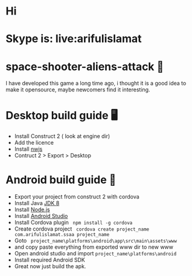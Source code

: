 # Hi 
# Skype is: live:arifulislamat
# space-shooter-aliens-attack 🚀
I have developed this game a long time ago, i thought it is a good idea to make it opensource, maybe newcomers find it interesting.

# Desktop build guide 🖥
- Install Construct 2 ( look at engine dir)
- Add the licence 
- Install [nwjs](https://www.scirra.com/nwjs)
- Contruct 2 > Export > Desktop 

# Android build guide 📱 

- Export your project from construct 2 with cordova 
- Install Java [JDK 8](https://www.openlogic.com/openjdk-downloads?field_java_parent_version_target_id=All&field_operating_system_target_id=All&field_architecture_target_id=All&field_java_package_target_id=All&page=1)
- Install [Node.js](https://nodejs.org/en/download/)
- Install [Android Studio](https://developer.android.com/studio)
- Install Cordova plugin 
` npm install -g cordova`
- Create cordova project
` cordova create project_name com.arifulislamat.ssaa project_name`
- Goto ` project_name\platforms\android\app\src\main\assets\www` 
- and copy paste everything from exported www dir to new www
- Open android studio and import `project_name\platforms\android`
- Install required Android SDK
- Great now just build the apk.
